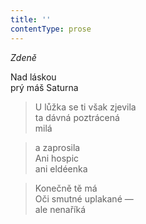 ```yaml
---
title: ''
contentType: prose
---
```


_Zdeně_

Nad láskou  
prý máš Saturna

> U lůžka se ti však zjevila  
> ta dávná poztrácená  
> milá

> a zaprosila  
> Ani hospic  
> ani eldéenka

> Konečně tě má  
> Oči smutné uplakané —  
> ale nenaříká
